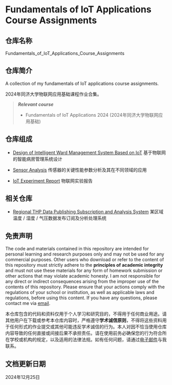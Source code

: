 # Fundamentals of IoT Applications Course Assignments

## 仓库名称

Fundamentals_of_IoT_Applications_Course_Assignments

## 仓库简介

A collection of my fundamentals of IoT applications course assignments.

2024年同济大学物联网应用基础课程作业合集。

> ***Relevant course***
> * Fundamentals of IoT Applications 2024 (2024年同济大学物联网应用基础)

## 仓库组成

* [Design of Intelligent Ward Management System Based on IoT](Design_of_Intelligent_Ward_Management_System_Based_on_IoT)
基于物联网的智能病房管理系统设计

* [Sensor Analysis](Sensor_Analysis)
传感器的关键性能参数分析及其在不同领域的应用

* [IoT Experiment Report](IoT_Experiment_Report.md)
物联网实验报告

## 相关仓库

* [Regional THP Data Publishing Subscription and Analysis System](https://github.com/MinmusLin/Regional_THP_Data_Publishing_Subscription_and_Analysis_System)
某区域温度 / 湿度 / 气压数据发布订阅及分析处理系统

## 免责声明

The code and materials contained in this repository are intended for personal learning and research purposes only and may not be used for any commercial purposes. Other users who download or refer to the content of this repository must strictly adhere to the **principles of academic integrity** and must not use these materials for any form of homework submission or other actions that may violate academic honesty. I am not responsible for any direct or indirect consequences arising from the improper use of the contents of this repository. Please ensure that your actions comply with the regulations of your school or institution, as well as applicable laws and regulations, before using this content. If you have any questions, please contact me via [email](mailto:minmuslin@outlook.com).

本仓库包含的代码和资料仅用于个人学习和研究目的，不得用于任何商业用途。请其他用户在下载或参考本仓库内容时，严格遵守**学术诚信原则**，不得将这些资料用于任何形式的作业提交或其他可能违反学术诚信的行为。本人对因不恰当使用仓库内容导致的任何直接或间接后果不承担责任。请在使用前务必确保您的行为符合所在学校或机构的规定，以及适用的法律法规。如有任何问题，请通过[电子邮件](mailto:minmuslin@outlook.com)与我联系。

## 文档更新日期

2024年12月25日